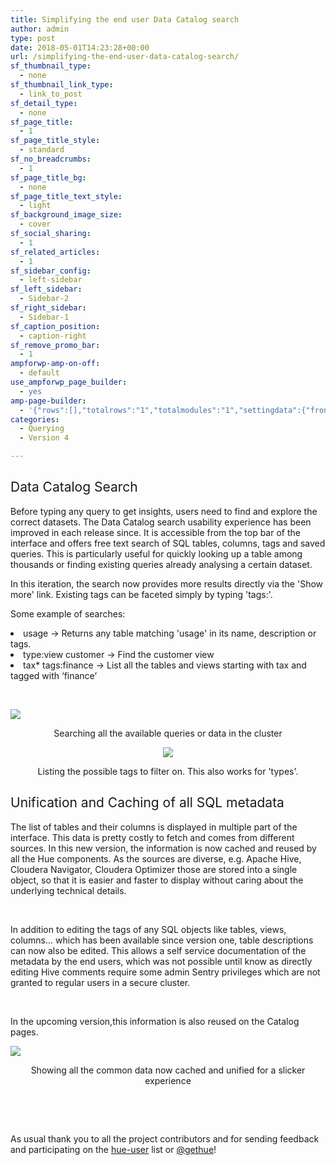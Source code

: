 ```yaml
---
title: Simplifying the end user Data Catalog search
author: admin
type: post
date: 2018-05-01T14:23:28+00:00
url: /simplifying-the-end-user-data-catalog-search/
sf_thumbnail_type:
  - none
sf_thumbnail_link_type:
  - link_to_post
sf_detail_type:
  - none
sf_page_title:
  - 1
sf_page_title_style:
  - standard
sf_no_breadcrumbs:
  - 1
sf_page_title_bg:
  - none
sf_page_title_text_style:
  - light
sf_background_image_size:
  - cover
sf_social_sharing:
  - 1
sf_related_articles:
  - 1
sf_sidebar_config:
  - left-sidebar
sf_left_sidebar:
  - Sidebar-2
sf_right_sidebar:
  - Sidebar-1
sf_caption_position:
  - caption-right
sf_remove_promo_bar:
  - 1
ampforwp-amp-on-off:
  - default
use_ampforwp_page_builder:
  - yes
amp-page-builder:
  - '{"rows":[],"totalrows":"1","totalmodules":"1","settingdata":{"front_class":"","front_css":""}}'
categories:
  - Querying
  - Version 4

---
```

## <span style="font-weight: 400;">Data Catalog Search</span>

<span style="font-weight: 400;">Before typing any query to get insights, users need to find and explore the correct datasets. The Data Catalog search </span><span style="font-weight: 400;">usability experience has been improved in each release since. It is accessible from th</span><span style="font-weight: 400;">e top bar of the interface and offers free text search of SQL tables, columns, tags and saved queries. This is particularly useful for quickly looking up a table among thousands or finding existing queries already analysing a certain dataset.</span>

<span style="font-weight: 400;">In this iteration, the search now provides more results directly via the 'Show more' link. Existing tags can be faceted simply by typing 'tags:'.</span>

<span style="font-weight: 400;">Some example of searches:</span>

<li style="font-weight: 400;">
  <span style="font-weight: 400;">usage → Returns any table matching 'usage' in its name, description or tags.</span>
</li>
<li style="font-weight: 400;">
  <span style="font-weight: 400;">type:view customer → Find the customer view</span>
</li>
<li style="font-weight: 400;">
  <span style="font-weight: 400;">tax* tags:finance → List all the tables and views starting with tax and tagged with ‘finance’</span>
</li>

&nbsp;

[<img class="wp-image-5343 size-full aligncenter" src="https://cdn.gethue.com/uploads/2018/04/blog_top_search_.png"/>][1]

<p style="text-align: center;">
  <span style="font-weight: 400;">Searching all the available queries or data in the cluster</span>
</p>

<p style="text-align: center;">
  <a href="https://cdn.gethue.com/uploads/2018/04/blog_tag_listing.png"><img class="alignnone size-full wp-image-5341" src="https://cdn.gethue.com/uploads/2018/04/blog_tag_listing.png"/></a>
</p>

<p style="text-align: center;">
  <span style="font-weight: 400;">Listing the possible tags to filter on. This also works for 'types'.</span>
</p>

## <span style="font-weight: 400;">Unification and Caching of all SQL metadata </span>

<span style="font-weight: 400;">The list of tables and their columns is displayed in multiple part of the interface. This data is pretty costly to fetch and comes from different sources. In this new version, the information is now cached and reused by all the Hue components. As the sources are diverse, e.g. Apache Hive, Cloudera Navigator, Cloudera Optimizer those are stored into a single object, so that it is easier and faster to display without caring about the underlying technical details.</span>

&nbsp;

<span style="font-weight: 400;">In addition to editing the tags of any SQL objects like tables, views, columns... which has been available since version one, table descriptions can now also be edited. This allows a self service documentation of the metadata by the end users, which was not possible until know as directly editing Hive comments require some admin Sentry privileges which are not granted to regular users in a secure cluster.</span>

&nbsp;

<span style="font-weight: 400;">In the upcoming version,this information is also reused on the Catalog pages.</span>

[<img class="alignnone wp-image-5342 size-full" src="https://cdn.gethue.com/uploads/2018/04/blog_metadata.png"/>][2]

<p style="text-align: center;">
  <span style="font-weight: 400;">Showing all the common data now cached and unified for a slicker experience</span>
</p>

&nbsp;

&nbsp;

As usual thank you to all the project contributors and for sending feedback and participating on the [hue-user][3] list or [@gethue][4]!

 [1]: https://cdn.gethue.com/uploads/2018/04/blog_top_search_.png
 [2]: https://cdn.gethue.com/uploads/2018/04/blog_metadata.png
 [3]: http://groups.google.com/a/cloudera.org/group/hue-user
 [4]: https://twitter.com/gethue

